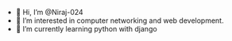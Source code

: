 - 👋 Hi, I’m @Niraj-024
- 👀 I’m interested in computer networking and web development.
- 🌱 I’m currently learning python with django

<!---
Niraj-024/Niraj-024 is a ✨ special ✨ repository because its `README.md` (this file) appears on your GitHub profile.
You can click the Preview link to take a look at your changes.
--->
